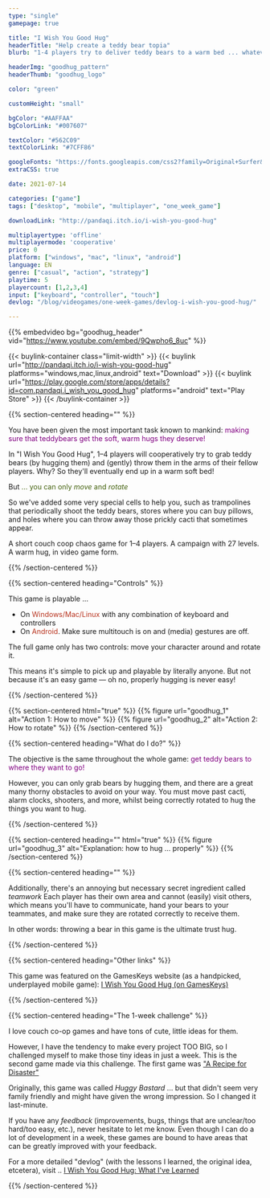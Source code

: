 ```yaml
---
type: "single"
gamepage: true

title: "I Wish You Good Hug"
headerTitle: "Help create a teddy bear topia"
blurb: "1-4 players try to deliver teddy bears to a warm bed ... whatever it takes"

headerImg: "goodhug_pattern"
headerThumb: "goodhug_logo"

color: "green"

customHeight: "small"

bgColor: "#AAFFAA"
bgColorLink: "#007607"

textColor: "#562C09"
textColorLink: "#7CFF86"

googleFonts: "https://fonts.googleapis.com/css2?family=Original+Surfer&family=Zilla+Slab:ital,wght@0,400;0,700;1,400&display=swap"
extraCSS: true

date: 2021-07-14

categories: ["game"]
tags: ["desktop", "mobile", "multiplayer", "one_week_game"]

downloadLink: "http://pandaqi.itch.io/i-wish-you-good-hug"

multiplayertype: 'offline'
multiplayermode: 'cooperative'
price: 0
platform: ["windows", "mac", "linux", "android"]
language: EN
genre: ["casual", "action", "strategy"]
playtime: 5
playercount: [1,2,3,4]
input: ["keyboard", "controller", "touch"]
devlog: "/blog/videogames/one-week-games/devlog-i-wish-you-good-hug/"

---
```


{{% embedvideo bg="goodhug_header" vid="https://www.youtube.com/embed/9Qwpho6_8uc" %}}

{{< buylink-container class="limit-width" >}}
{{< buylink url="http://pandaqi.itch.io/i-wish-you-good-hug" platforms="windows,mac,linux,android"  text="Download" >}} 
{{< buylink url="https://play.google.com/store/apps/details?id=com.pandaqi.i_wish_you_good_hug" platforms="android" text="Play Store" >}} 
{{< /buylink-container >}}

{{% section-centered heading="" %}}

You have been given the most important task known to mankind: <span style="color:purple;">making sure that teddybears get the soft, warm hugs they deserve!</span>

In "I Wish You Good Hug", 1&ndash;4 players will cooperatively try to grab teddy bears (by hugging them) and (gently) throw them in the arms of their fellow players. Why? So they'll eventually end up in a warm soft bed!

But <span style="color:#43610d;">... you can only <em>move</em> and <em>rotate</em></span>

So we've added some very special cells to help you, such as trampolines that periodically shoot the teddy bears, stores where you can buy pillows, and holes where you can throw away those prickly cacti that sometimes appear.

A short couch coop chaos game for 1&ndash;4 players. A campaign with 27 levels. A warm hug, in video game form.

{{% /section-centered %}}

{{% section-centered heading="Controls" %}}

This game is playable ... 
- On <span style="color:#b8341f;">Windows/Mac/Linux</span> with any combination of keyboard and controllers
- On <span style="color:#b8341f;">Android</span>. Make sure multitouch is on and (media) gestures are off.

The full game only has two controls: move your character around and rotate it.

This means it's simple to pick up and playable by literally anyone. But not because it's an easy game &mdash; oh no, properly hugging is never easy!

{{% /section-centered %}}

{{% section-centered html="true" %}}
{{% figure url="goodhug_1" alt="Action 1: How to move" %}}
{{% figure url="goodhug_2" alt="Action 2: How to rotate" %}}
{{% /section-centered %}}

{{% section-centered heading="What do I do?" %}}

The objective is the same throughout the whole game: <span style="color:purple;">get teddy bears to where they want to go!</span>

However, you can only grab bears by hugging them, and there are a great many thorny obstacles to avoid on your way. You must move past cacti, alarm clocks, shooters, and more, whilst being correctly rotated to hug the things you want to hug.

{{% /section-centered %}}

{{% section-centered heading="" html="true" %}}
{{% figure url="goodhug_3" alt="Explanation: how to hug ... properly" %}}
{{% /section-centered %}}

{{% section-centered heading="" %}}
			
Additionally, there's an annoying but necessary secret ingredient called _teamwork_ Each player has their own area and cannot (easily) visit others, which means you'll have to communicate, hand your bears to your teammates, and make sure they are rotated correctly to receive them.

In other words: throwing a bear in this game is the ultimate trust hug.

{{% /section-centered %}}

{{% section-centered heading="Other links" %}}

This game was featured on the GamesKeys website (as a handpicked, underplayed mobile game): [I Wish You Good Hug (on GamesKeys)](https://gameskeys.net/product/i-wish-you-good-hug/)

{{% /section-centered %}}

{{% section-centered heading="The 1-week challenge" %}}

I love couch co-op games and have tons of cute, little ideas for them.

However, I have the tendency to make every project TOO BIG, so I challenged myself to make those tiny ideas in just a week. This is the second game made via this challenge. The first game was ["A Recipe for Disaster"](https://pandaqi.com/a-recipe-for-disaster)

Originally, this game was called _Huggy Bastard_ ... but that didn't seem very family friendly and might have given the wrong impression. So I changed it last-minute.

If you have any _feedback_ (improvements, bugs, things that are unclear/too hard/too easy, etc.), never hesitate to let me know. Even though I can do a lot of development in a week, these games are bound to have areas that can be greatly improved with your feedback.

For a more detailed "devlog" (with the lessons I learned, the original idea, etcetera), visit .. [I Wish You Good Hug: What I've Learned](/blog/videogames/one-week-games/devlog-i-wish-you-good-hug)

{{% /section-centered %}}